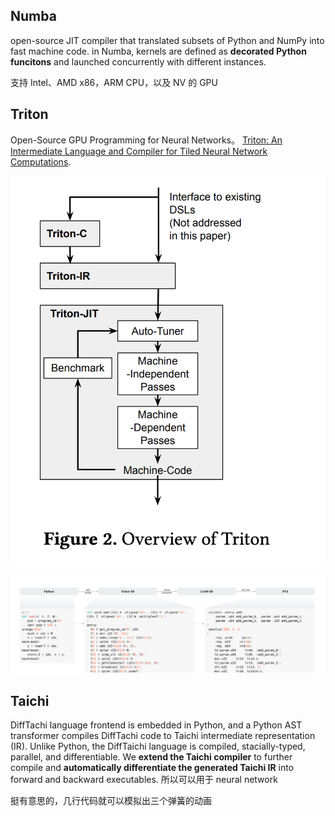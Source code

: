 ## Numba
open-source JIT compiler that translated subsets of Python and NumPy into fast machine code. in Numba, kernels are defined as **decorated Python funcitons** and launched concurrently with different instances.

支持 Intel、AMD x86，ARM CPU，以及 NV 的 GPU

## Triton

Open-Source GPU Programming for Neural Networks。 [Triton: An Intermediate Language and Compiler for Tiled Neural Network Computations](http://www.eecs.harvard.edu/~htk/publication/2019-mapl-tillet-kung-cox.pdf).

![](./imgs/triton-overview.png)

![](./imgs/triton-arch.png)

## Taichi
DiffTachi language frontend is embedded in Python, and a Python AST transformer compiles DiffTachi code to Taichi intermediate representation (IR). Unlike Python, the DiffTaichi language is compiled, stacially-typed, parallel, and differentiable. We **extend the Taichi compiler** to further compile and **automatically differentiate the generated Taichi IR** into forward and backward executables. 所以可以用于 neural network

挺有意思的，几行代码就可以模拟出三个弹簧的动画
